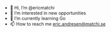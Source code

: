 - 👋 Hi, I’m @ericmatchi
- 👀 I’m interested in new opportunities
- 🌱 I’m currently learning Go
- 📫 How to reach me eric.andresen@matchi.se

<!---
ericmatchi/ericmatchi is a ✨ special ✨ repository because its `README.md` (this file) appears on your GitHub profile.
You can click the Preview link to take a look at your changes.
--->
